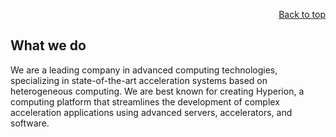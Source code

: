 <div id="readme" class="Box-body readme blob js-code-block-container">
<article class="markdown-body entry-content p-3 p-md-6" itemprop="text">
<p align="right">
<a href="https://github.com/oreol-ag/oreol-web#--advanced-computing-technologies">Back to top</a>
</p>

# What we do
We are a leading company in advanced computing technologies, specializing in state-of-the-art acceleration systems based on heterogeneous computing. We are best known for creating Hyperion, a computing platform that streamlines the development of complex acceleration applications using advanced servers, accelerators, and software.